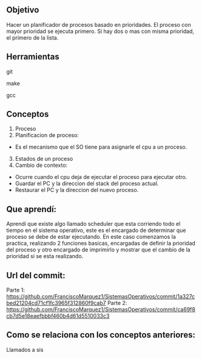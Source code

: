 ## Objetivo
Hacer un planificador de procesos basado en prioridades. 
El proceso con mayor prioridad se ejecuta primero. 
Si hay dos o mas con misma prioridad, el primero de la lista.

## Herramientas
git

make

gcc

## Conceptos
1) Proceso
2) Planificacion de proceso:
+ Es el mecanismo que el SO tiene para asignarle el cpu a un proceso.
3) Estados de un proceso
4) Cambio de contexto:
+ Ocurre cuando el cpu deja de ejecutar el proceso para ejecutar otro.
+ Guardar el PC y la direccion del stack del proceso actual.
+ Restaurar el PC y la direccion del nuevo proceso.

## Que aprendí:
Aprendí que existe algo llamado scheduler que esta corriendo todo el tiempo en el sistema operativo, este es el encargado de determinar que proceso se debe de estar ejecutando. En este caso comenzamos la practica, realizando 2 funciones basicas, encargadas de definir la prioridad del proceso y otro encargado de imprimirlo y mostrar que el cambio de la prioridad si se esta realizando. 

## Url del commit:
Parte 1:
https://github.com/FranciscoMarquez1/SistemasOperativos/commit/1a327cbed21204cd71cf1fc3965f312860f9cab7
Parte 2:
https://github.com/FranciscoMarquez1/SistemasOperativos/commit/ca69f8cb7d5e18eaefbbbf460b4d61d5510033c3

## Como se relaciona con los conceptos anteriores:
Llamados a sis
